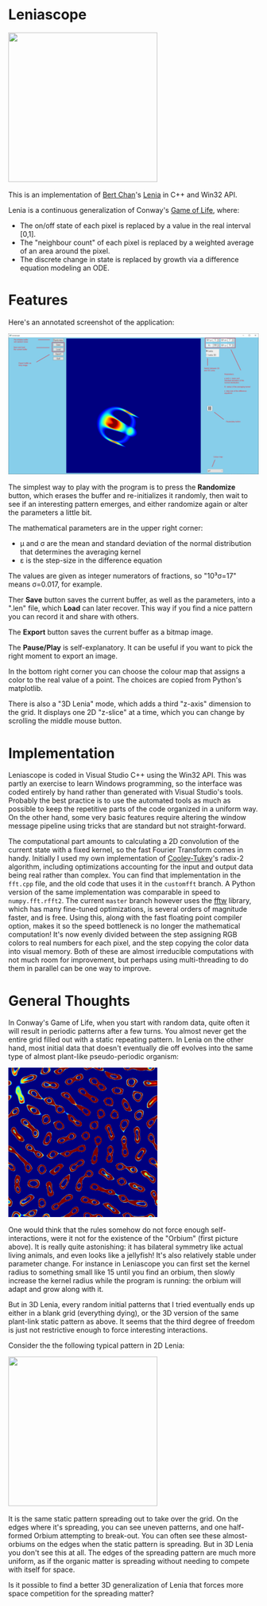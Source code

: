 # Leniascope

<img src=images/orbium.bmp height=300 width=300>

This is an implementation of <a href=https://chakazul.github.io/>Bert Chan</a>'s <a href=https://en.wikipedia.org/wiki/Lenia>Lenia</a> in C++ and Win32 API.

Lenia is a continuous generalization of Conway's <a href=https://en.wikipedia.org/wiki/Conway%27s_Game_of_Life>Game of Life</a>, where:

- The on/off state of each pixel is replaced by a value in the real interval [0,1].
- The "neighbour count" of each pixel is replaced by a weighted average of an area around the pixel.
- The discrete change in state is replaced by growth via a difference equation modeling an ODE.

# Features

Here's an annotated screenshot of the application:

<fig>
<img src=images/screenshot.jpg>
</fig>

The simplest way to play with the program is to press the **Randomize** button, which erases the buffer and re-initializes it randomly, then wait to see if an interesting pattern emerges, and either
randomize again or alter the parameters a little bit.

The mathematical parameters are in the upper right corner:
- μ and σ are the mean and standard deviation of the normal distribution that determines the averaging kernel
- ε is the step-size in the difference equation

The values are given as integer numerators of fractions, so "10³σ=17" means σ=0.017, for example.

Ther **Save** button saves the current buffer, as well as the parameters, into a ".len" file, which **Load** can later recover. This way if you find a nice pattern you can record it and share with others.

The **Export** button saves the current buffer as a bitmap image. 

The **Pause/Play** is self-explanatory. It can be useful if you want to pick the right moment to export an image.

In the bottom right corner you can choose the colour map that assigns a color to the real value of a point. The choices are copied from Python's matplotlib.

There is also a "3D Lenia" mode, which adds a third "z-axis" dimension to the grid. It displays one 2D "z-slice" at a time, which you can change by scrolling the middle mouse button.


# Implementation

Leniascope is coded in Visual Studio C++ using the Win32 API. This was partly an exercise to learn Windows programming, so the interface was coded entirely by hand rather than generated with Visual Studio's tools. Probably the best practice is to use the automated tools as much as possible to keep the repetitive parts of the code organized in a uniform way. On the other hand, some very basic features require altering the window message pipeline using tricks that are standard but not straight-forward.

The computational part amounts to calculating a 2D convolution of the current state with a fixed kernel, so the fast Fourier Transform comes in handy. Initially I used my own implementation of <a href=https://en.wikipedia.org/wiki/Cooley%E2%80%93Tukey_FFT_algorithm>Cooley-Tukey</a>'s radix-2 algorithm, including optimizations accounting for the input and output data being real rather than complex. You can find that implementation in the `fft.cpp` file, and the old code that uses it in the `customfft` branch. A Python version of the same implementation was comparable in speed to `numpy.fft.rfft2`. The current `master` branch however uses the <a href=https://www.fftw.org/>fftw</a> library, which has many fine-tuned optimizations, is several orders of magnitude faster, and is free. Using this, along with the fast floating point compiler option, makes it so the speed bottleneck is no longer the mathematical computation! It's now evenly divided between the step assigning RGB colors to real numbers for each pixel, and the step copying the color data into visual memory. Both of these are almost irreducible computations with not much room for improvement, but perhaps using multi-threading to do them in parallel can be one way to improve.

# General Thoughts

In Conway's Game of Life, when you start with random data, quite often it will result in periodic patterns after a few turns. You almost never get the entire grid filled out with a static repeating pattern. In Lenia on the other hand, most initial data that doesn't eventually die off evolves into the same type of almost plant-like pseudo-periodic organism:

<img src=images\plants.jpg height=300 width=300>

One would think that the rules somehow do not force enough self-interactions, were it not for the existence of the "Orbium" (first picture above). It is really quite astonishing: it has bilateral 
symmetry like actual living animals, and even looks like a jellyfish! It's also relatively stable under parameter change. For instance in Leniascope you can first set the kernel radius to something small like 15 until you find an orbium, then slowly increase the kernel radius while the program is running: the orbium will adapt and grow along with it.

But in 3D Lenia, every random initial patterns that I tried eventually ends up either in a blank grid (everything dying), or the 3D version of the same plant-link static pattern as above. It seems that the third degree of freedom is just not restrictive enough to force interesting interactions. 

Consider the the following typical pattern in 2D Lenia:

<img src=images\plantorb.bmp height=300 width=300>

It is the same static pattern spreading out to take over the grid. On the edges where it's spreading, you can see uneven patterns, and one half-formed Orbium attempting to break-out. You can often see these almost-orbiums
on the edges when the static pattern is spreading. But in 3D Lenia you don't see this at all. The edges of the spreading pattern are much more uniform, as if the organic matter is spreading without needing to compete with itself for space. 

Is it possible to find a better 3D generalization of Lenia that forces more space competition for the spreading matter?
